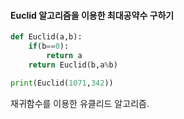 #### Euclid 알고리즘을 이용한 최대공약수 구하기

```python
def Euclid(a,b):
    if(b==0):
        return a
    return Euclid(b,a%b)

print(Euclid(1071,342))
```

재귀함수를 이용한 유클리드 알고리즘.
